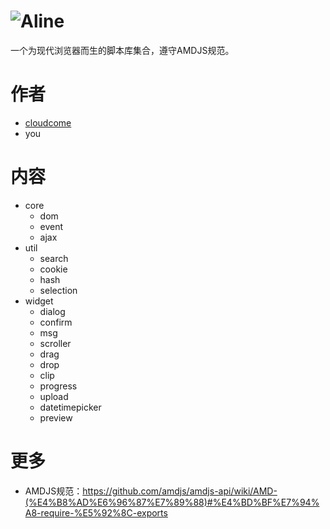 # ![Aline](http://ydrimg.oss-cn-hangzhou.aliyuncs.com/aline.png)
一个为现代浏览器而生的脚本库集合，遵守AMDJS规范。

# 作者
* [cloudcome](http://github.com/cloudcome/)
* you

# 内容
* core
	* dom
	* event
	* ajax
* util
	* search
	* cookie
	* hash
	* selection
* widget
	* dialog
	* confirm
	* msg
	* scroller
	* drag
	* drop
	* clip
	* progress
	* upload
	* datetimepicker
	* preview


# 更多
* AMDJS规范：<https://github.com/amdjs/amdjs-api/wiki/AMD-(%E4%B8%AD%E6%96%87%E7%89%88)#%E4%BD%BF%E7%94%A8-require-%E5%92%8C-exports>
